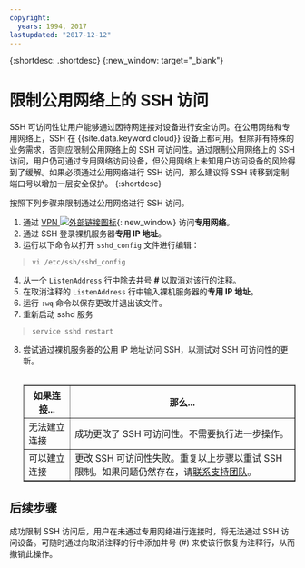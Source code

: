 ```yaml
---
copyright:
  years: 1994, 2017
lastupdated: "2017-12-12"
---
```


{:shortdesc: .shortdesc}
{:new_window: target="_blank"}

# 限制公用网络上的 SSH 访问

SSH 可访问性让用户能够通过因特网连接对设备进行安全访问。在公用网络和专用网络上，SSH 在 {{site.data.keyword.cloud}} 设备上都可用。但除非有特殊的业务需求，否则应限制公用网络上的 SSH 可访问性。通过限制公用网络上的 SSH 访问，用户仍可通过专用网络访问设备，但公用网络上未知用户访问设备的风险得到了缓解。如果必须通过公用网络进行 SSH 访问，那么建议将 SSH 转移到定制端口号以增加一层安全保护。
{:shortdesc}

按照下列步骤来限制通过公用网络进行 SSH 访问。
1. 通过 [VPN ![外部链接图标](../../icons/launch-glyph.svg "外部链接图标")](http://www.softlayer.com/vpn-access){: new_window} 访问**专用网络**。
2. 通过 SSH 登录裸机服务器**专用 IP 地址**。
3. 运行以下命令以打开 `sshd_config` 文件进行编辑：
  > `vi /etc/ssh/sshd_config`
4. 从一个 `ListenAddress` 行中除去井号 **#** 以取消对该行的注释。
5. 在取消注释的 `ListenAddress` 行中输入裸机服务器的**专用 IP 地址**。
6. 运行 `:wq` 命令以保存更改并退出该文件。
7. 重新启动 sshd 服务
  > `service sshd restart`
8. 尝试通过裸机服务器的公用 IP 地址访问 SSH，以测试对 SSH 可访问性的更新。<br><br><table border="1"><tr><th>如果连接...</th><th>那么...</th></tr><tr><td>无法建立连接</td><td>成功更改了 SSH 可访问性。不需要执行进一步操作。</td></tr><tr><td>可以建立连接</td><td>更改 SSH 可访问性失败。重复以上步骤以重试 SSH 限制。如果问题仍然存在，请[联系支持团队](https://control.softlayer.com/)。</td></tr></table>

## 后续步骤

成功限制 SSH 访问后，用户在未通过专用网络进行连接时，将无法通过 SSH 访问设备。可随时通过向取消注释的行中添加井号 (#) 来使该行恢复为注释行，从而撤销此操作。
